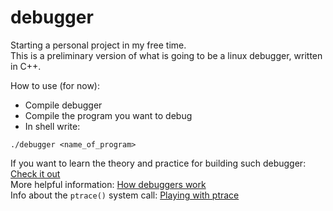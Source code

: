 # debugger

Starting a personal project in my free time. <br/> This is a preliminary version of what is going to be a linux debugger, written in C++.

How to use (for now):
- Compile debugger
- Compile the program you want to debug
- In shell write: 
```shell
./debugger <name_of_program>
``` 

If you want to learn the theory and practice for building such debugger: [Check it out](https://blog.tartanllama.xyz/writing-a-linux-debugger-setup/) <br/>
More helpful information: [How debuggers work](https://eli.thegreenplace.net/2011/01/23/how-debuggers-work-part-1) <br/>
Info about the `ptrace()` system call: [Playing with ptrace](https://www.linuxjournal.com/article/6100?page=0,1)
